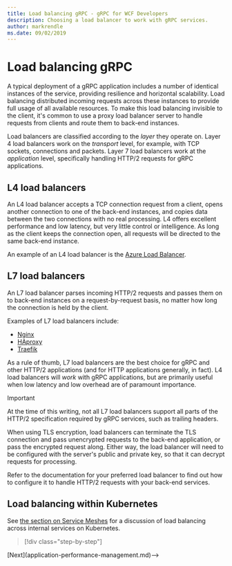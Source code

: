 ```yaml
---
title: Load balancing gRPC - gRPC for WCF Developers
description: Choosing a load balancer to work with gRPC services.
author: markrendle
ms.date: 09/02/2019
---
```


# Load balancing gRPC

A typical deployment of a gRPC application includes a number of identical instances of the service, providing resilience and horizontal scalability. Load balancing distributed incoming requests across these instances to provide full usage of all available resources. To make this load balancing invisible to the client, it's common to use a proxy load balancer server to handle requests from clients and route them to back-end instances.

Load balancers are classified according to the *layer* they operate on. Layer 4 load balancers work on the *transport* level, for example, with TCP sockets, connections and packets. Layer 7 load balancers work at the *application* level, specifically handling HTTP/2 requests for gRPC applications.

## L4 load balancers

An L4 load balancer accepts a TCP connection request from a client, opens another connection to one of the back-end instances, and copies data between the two connections with no real processing. L4 offers excellent performance and low latency, but very little control or intelligence. As long as the client keeps the connection open, all requests will be directed to the same back-end instance.

An example of an L4 load balancer is the [Azure Load Balancer](https://azure.microsoft.com/services/load-balancer/).

## L7 load balancers

An L7 load balancer parses incoming HTTP/2 requests and passes them on to back-end instances on a request-by-request basis, no matter how long the connection is held by the client.

Examples of L7 load balancers include:

- [Nginx](https://www.nginx.com/)
- [HAproxy](https://www.haproxy.com/)
- [Traefik](https://traefik.io/)

As a rule of thumb, L7 load balancers are the best choice for gRPC and other HTTP/2 applications (and for HTTP applications generally, in fact). L4 load balancers will *work* with gRPC applications, but are primarily useful when low latency and low overhead are of paramount importance.

> [!IMPORTANT]
> At the time of this writing, not all L7 load balancers support all parts of the HTTP/2 specification required by gRPC services, such as trailing headers.

When using TLS encryption, load balancers can terminate the TLS connection and pass unencrypted requests to the back-end application, or pass the encrypted request along. Either way, the load balancer will need to be configured with the server's public and private key, so that it can decrypt requests for processing.

Refer to the documentation for your preferred load balancer to find out how to configure it to handle HTTP/2 requests with your back-end services.

## Load balancing within Kubernetes

See [the section on Service Meshes](service-mesh.md) for a discussion of load balancing across internal services on Kubernetes.

>[!div class="step-by-step"]
<!-->[Next](application-performance-management.md)-->
